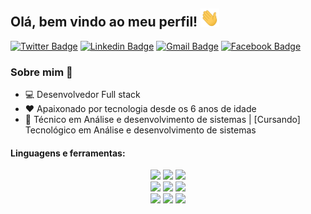 ## Olá, bem vindo ao meu perfil! <img src="https://raw.githubusercontent.com/ABSphreak/ABSphreak/master/gifs/Hi.gif" width="30px">

<div>
  
  [![Twitter Badge](https://img.shields.io/badge/-@FelipeEffting-1ca0f1?style=flat-square&labelColor=1ca0f1&logo=twitter&logoColor=white&link=https://twitter.com/felipeeffting)](https://twitter.com/felipeeffting) [![Linkedin Badge](https://img.shields.io/badge/-FelipeEffting-blue?style=flat-square&logo=Linkedin&logoColor=white&link=https://www.linkedin.com/in/felipe-mota-effting-a8366b161/)](https://www.linkedin.com/in/felipe-mota-effting-a8366b161/) [![Gmail Badge](https://img.shields.io/badge/-felipe.motaeffting@gmail.com-c14438?style=flat-square&logo=Gmail&logoColor=white&link=mailto:felipe.motaeffting@gmail.com)](mailto:felipe.motaeffting@gmail.com) [![Facebook Badge](https://img.shields.io/badge/-FelipeEffting-blue?style=flat-square&logo=Facebook&logoColor=white&link=https://www.linkedin.com/in/felipe-mota-effting-a8366b161/)](https://www.facebook.com/Felipeeffting1)

  <!--
|  <a href="https://www.linkedin.com/in/felipe-mota-effting-a8366b161/" ><img src="https://icon-library.com/images/icon-programmer/icon-programmer-17.jpg" width="150px" height="150px" /></a> |
|:---------------------------------------------------------------------------------------------------------------------------------------: |
|       **[Felipe M. Effting](https://www.linkedin.com/in/felipe-mota-effting-a8366b161/)**                                                                                |
|<a href="https://twitter.com/felipeeffting"><img src="https://i.ibb.co/kmgQVyW/twitter.png" width="32px" height="32px"></a> <a href="https://github.com/felipeeffting"><img src="https://cdn.iconscout.com/icon/free/png-256/github-108-438008.png" width="32px" height="32px"></a> <a href="https://www.facebook.com/Felipeeffting1"><img src="https://i.ibb.co/zmYNW4p/facebook.png" width="32px" height="32px"></a> <a href="https://www.linkedin.com/in/felipe-mota-effting-a8366b161/"><img src="https://i.ibb.co/Kx2GSrT/linkedin.png" width="32px" height="32px"></a> |
-->
  
### Sobre mim :eyes:
- :computer: Desenvolvedor Full stack
- :heart: Apaixonado por tecnologia desde os 6 anos de idade
- :book: Técnico em Análise e desenvolvimento de sistemas | [Cursando] Tecnológico em Análise e desenvolvimento de sistemas

#### Linguagens e ferramentas:

<p align="center">
  <!-- Your languages and tools. Be careful with the alignment. 
  You can use this sites to get logos: https://www.vectorlogo.zone or https://simpleicons.org/
  -->
  <code><img width="10%" src="https://www.vectorlogo.zone/logos/java/java-ar21.svg"></code>
  <code><img width="10%" src="https://www.vectorlogo.zone/logos/springio/springio-ar21.svg"></code>
  <code><img width="10%" src="https://www.vectorlogo.zone/logos/mysql/mysql-ar21.svg"></code>
  <br />
  <code><img width="10%" src="https://www.vectorlogo.zone/logos/javascript/javascript-horizontal.svg"></code>
  <code><img width="10%" src="https://www.vectorlogo.zone/logos/postgresql/postgresql-ar21.svg"></code>
  <code><img width="10%" src="https://www.vectorlogo.zone/logos/json/json-ar21.svg"></code>
  <br />
  <code><img width="10%" src="https://www.vectorlogo.zone/logos/getpostman/getpostman-ar21.svg"></code>
  <code><img width="10%" src="https://www.vectorlogo.zone/logos/nodejs/nodejs-horizontal.svg"></code>
  <code><img width="10%" src="https://www.vectorlogo.zone/logos/git-scm/git-scm-ar21.svg"></code>
</p>

</div>
